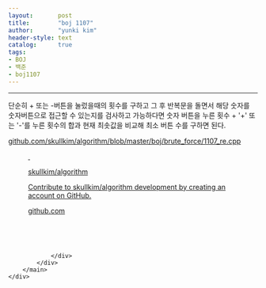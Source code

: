 ```yaml
---
layout:       post
title:        "boj 1107"
author:       "yunki kim"
header-style: text
catalog:      true
tags: 
- BOJ
- 백준
- boj1107
---
```


<head></head>
<body id="tt-body-page" class="">
<div id="wrap" class="wrap-right">
    <div id="container">
        <main class="main ">
            <div class="area-main">
                <div class="area-view">
                    <div class="article-header"></div>
                    <hr>
                    <div class="article-view">
                        <div class="contents_style">
                            <p>단순히 + 또는 -버튼을 눌렀을때의 횟수를 구하고 그 후 반복문을 돌면서 해당 숫자를 숫자버튼으로 접근할 수 있는지를 검사하고 가능하다면 숫자 버튼을 누른 횟수 + '+' 또는 '-'를 누른 횟수의 합과 현재 최솟값을 비교해 최소 버튼 수를 구하면 된다.</p>
<p><a href="https://github.com/skullkim/algorithm/blob/master/boj/brute_force/1107_re.cpp" target="_blank" rel="noopener">github.com/skullkim/algorithm/blob/master/boj/brute_force/1107_re.cpp</a></p>
<figure id="og_1612883966212" contenteditable="false" data-ke-type="opengraph" data-og-type="object" data-og-title="skullkim/algorithm" data-og-description="Contribute to skullkim/algorithm development by creating an account on GitHub." data-og-host="github.com" data-og-source-url="https://github.com/skullkim/algorithm/blob/master/boj/brute_force/1107_re.cpp" data-og-url="https://github.com/skullkim/algorithm" data-og-image="https://scrap.kakaocdn.net/dn/cgx26h/hyJcO9MilJ/QzTJABCsLMlvt2vqOnVupK/img.jpg?width=400&amp;height=400&amp;face=0_0_400_400"><a href="https://github.com/skullkim/algorithm/blob/master/boj/brute_force/1107_re.cpp" target="_blank" rel="noopener" data-source-url="https://github.com/skullkim/algorithm/blob/master/boj/brute_force/1107_re.cpp">
<div class="og-image" style="background-image: url('https://scrap.kakaocdn.net/dn/cgx26h/hyJcO9MilJ/QzTJABCsLMlvt2vqOnVupK/img.jpg?width=400&amp;height=400&amp;face=0_0_400_400');">&nbsp;</div>
<div class="og-text">
<p class="og-title">skullkim/algorithm</p>
<p class="og-desc">Contribute to skullkim/algorithm development by creating an account on GitHub.</p>
<p class="og-host">github.com</p>
</div>
</a></figure>
<p>&nbsp;</p>
                        </div>
                        <br>
                        <div class="tags"></div>
                    </div>
                    
                </div>
            </div>
        </main>
    </div>
</div>


</body>